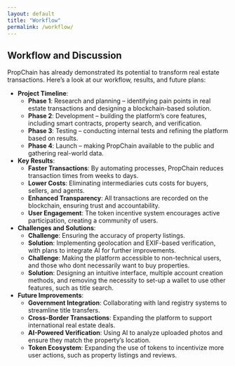 ```yaml
---
layout: default
title: "Workflow"
permalink: /workflow/
---
```


<div class="parallax">
  <section id="workflow" class="parallax__layer parallax__layer--back">
    <div class="section-content">
      <h2>Workflow and Discussion</h2>
      <p>
        PropChain has already demonstrated its potential to transform real estate transactions. Here’s a look at our workflow, results, and future plans:
      </p>
      <ul>
        <li><strong>Project Timeline</strong>:
          <ul>
            <li><strong>Phase 1</strong>: Research and planning – identifying pain points in real estate transactions and designing a blockchain-based solution.</li>
            <li><strong>Phase 2</strong>: Development – building the platform’s core features, including smart contracts, property search, and verification.</li>
            <li><strong>Phase 3</strong>: Testing – conducting internal tests and refining the platform based on results.</li>
            <li><strong>Phase 4</strong>: Launch – making PropChain available to the public and gathering real-world data.</li>
          </ul>
        </li>
        <li><strong>Key Results</strong>:
          <ul>
            <li><strong>Faster Transactions</strong>: By automating processes, PropChain reduces transaction times from weeks to days.</li>
            <li><strong>Lower Costs</strong>: Eliminating intermediaries cuts costs for buyers, sellers, and agents.</li>
            <li><strong>Enhanced Transparency</strong>: All transactions are recorded on the blockchain, ensuring trust and accountability.</li>
            <li><strong>User Engagement</strong>: The token incentive system encourages active participation, creating a community of users.</li>
          </ul>
        </li>
        <li><strong>Challenges and Solutions</strong>:
          <ul>
            <li><strong>Challenge</strong>: Ensuring the accuracy of property listings.</li>
            <li><strong>Solution</strong>: Implementing geolocation and EXIF-based verification, with plans to integrate AI for further improvements.</li>
            <li><strong>Challenge</strong>: Making the platform accessible to non-technical users, and those who dont necessarily want to buy properties.</li>
            <li><strong>Solution</strong>: Designing an intuitive interface, multiple account creation methods, and removing the necessity to set-up a wallet to use other features, such as title search.</li>
          </ul>
        </li>
        <li><strong>Future Improvements</strong>:
          <ul>
            <li><strong>Government Integration</strong>: Collaborating with land registry systems to streamline title transfers.</li>
            <li><strong>Cross-Border Transactions</strong>: Expanding the platform to support international real estate deals.</li>
            <li><strong>AI-Powered Verification</strong>: Using AI to analyze uploaded photos and ensure they match the property’s location.</li>
            <li><strong>Token Ecosystem</strong>: Expanding the use of tokens to incentivize more user actions, such as property listings and reviews.</li>
          </ul>
        </li>
      </ul>
    </div>
  </section>
</div>
